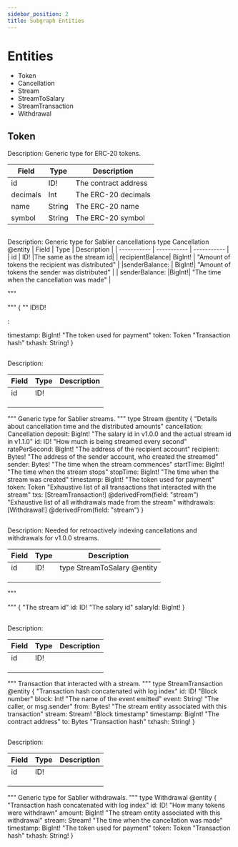 ```yaml
---
sidebar_position: 2
title: Subgraph Entities
---
```


# Entities
- Token
- Cancellation
- Stream
- StreamToSalary
- StreamTransaction
- Withdrawal

##  Token
Description: Generic type for ERC-20 tokens.

| Field | Type | Description |
| ----------- | ----------- | ----------- |
| id | ID! | The contract address |
| decimals | Int | The ERC-20 decimals |
| name | String | The ERC-20 name |
| symbol | String | The ERC-20 symbol |

##  
Description: Generic type for Sablier cancellations type Cancellation @entity
| Field | Type | Description |
| ----------- | ----------- | ----------- |
| id | ID! |The same as the stream id|
|  recipientBalance|  BigInt! | "Amount of tokens the recipient was distributed" |
|senderBalance:  | BigInt!|   "Amount of tokens the sender was distributed" |
| senderBalance: |BigInt!| "The time when the cancellation was made" |

"""

"""
{
  ""
   ID!ID!
  
  :

   
  
  timestamp: BigInt!
  "The token used for payment"
  token: Token
  "Transaction hash"
  txhash: String!
}

##  
Description: 

| Field | Type | Description |
| ----------- | ----------- | ----------- |
| id | ID! |  |
|  |  |  |
|  |  |  |
|  |  |  |

"""
Generic type for Sablier streams.
"""
type Stream @entity {
  "Details about cancellation time and the distributed amounts"
  cancellation: Cancellation
  deposit: BigInt!
  "The salary id in v1.0.0 and the actual stream id in v1.1.0"
  id: ID!
  "How much is being streamed every second"
  ratePerSecond: BigInt!
  "The address of the recipient account"
  recipient: Bytes!
  "The address of the sender account, who created the streamed"
  sender: Bytes!
  "The time when the stream commences"
  startTime: BigInt!
  "The time when the stream stops"
  stopTime: BigInt!
  "The time when the stream was created"
  timestamp: BigInt!
  "The token used for payment"
  token: Token
  "Exhaustive list of all transactions that interacted with the stream"
  txs: [StreamTransaction!] @derivedFrom(field: "stream")
  "Exhaustive list of all withdrawals made from the stream"
  withdrawals: [Withdrawal!] @derivedFrom(field: "stream")
}

##  
Description: Needed for retroactively indexing cancellations and withdrawals for v1.0.0 streams.

| Field | Type | Description |
| ----------- | ----------- | ----------- |
| id | ID! | type StreamToSalary @entity  |
|  |  |  |
|  |  |  |
|  |  |  |

"""

"""
{
  "The stream id"
  id: ID!
  "The salary id"
  salaryId: BigInt!
}

##  
Description: 

| Field | Type | Description |
| ----------- | ----------- | ----------- |
| id | ID! |  |
|  |  |  |
|  |  |  |
|  |  |  |

"""
Transaction that interacted with a stream.
"""
type StreamTransaction @entity {
  "Transaction hash concatenated with log index"
  id: ID!
  "Block number"
  block: Int!
  "The name of the event emitted"
  event: String!
  "The caller, or msg.sender"
  from: Bytes!
  "The stream entity associated with this transaction"
  stream: Stream!
  "Block timestamp"
  timestamp: BigInt!
  "The contract address"
  to: Bytes
  "Transaction hash"
  txhash: String!
}

##  
Description: 

| Field | Type | Description |
| ----------- | ----------- | ----------- |
| id | ID! |  |
|  |  |  |
|  |  |  |
|  |  |  |

"""
Generic type for Sablier withdrawals.
"""
type Withdrawal @entity {
  "Transaction hash concatenated with log index"
  id: ID!
  "How many tokens were withdrawn"
  amount: BigInt!
  "The stream entity associated with this withdrawal"
  stream: Stream!
  "The time when the cancellation was made"
  timestamp: BigInt!
  "The token used for payment"
  token: Token
  "Transaction hash"
  txhash: String!
}
